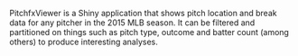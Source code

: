 PitchfxViewer is a Shiny application that shows pitch location and break data for any pitcher in the 2015 MLB season. It can be filtered and partitioned on things such as pitch type, outcome and batter count (among others) to produce interesting analyses.
